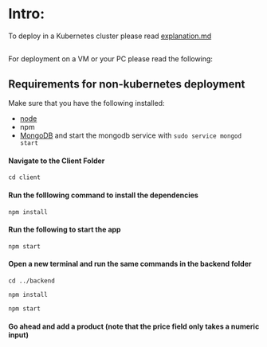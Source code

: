 
# Intro: 
To deploy in a Kubernetes cluster please read [explanation.md](https://github.com/maukujnr/IP4/blob/master/explanation.md) 

##
For deployment on a VM or your PC please read the following: 
## Requirements for non-kubernetes deployment
Make sure that you have the following installed:
- [node](https://www.digitalocean.com/community/tutorials/how-to-install-node-js-on-ubuntu-18-04) 
- npm 
- [MongoDB](https://docs.mongodb.com/manual/tutorial/install-mongodb-on-ubuntu/) and start the mongodb service with `sudo service mongod start`

#### Navigate to the Client Folder 
 `cd client`
#### Run the folllowing command to install the dependencies 
 `npm install`
#### Run the following to start the app
 `npm start`
#### Open a new terminal and run the same commands in the backend folder
 `cd ../backend`

 `npm install`

 `npm start`
 #### Go ahead and add a product (note that the price field only takes a numeric input)